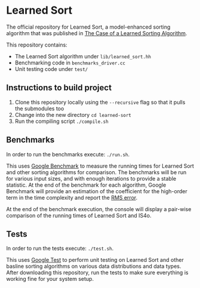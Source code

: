 # Learned Sort
The official repository for Learned Sort, a model-enhanced sorting algorithm that was published in [The Case of a Learned Sorting Algorithm](#TODO). 

This repository contains:
- The Learned Sort algorithm under `lib/learned_sort.hh`
- Benchmarking code in `benchmarks_driver.cc`
- Unit testing code under `test/`

## Instructions to build project

1. Clone this repository locally using the `--recursive` flag so that it pulls the submodules too
1. Change into the new directory `cd learned-sort`
1. Run the compiling script `./compile.sh`

## Benchmarks
In order to run the benchmarks execute: `./run.sh`. 

This uses [Google Benchmark](https://www.github.com/google/benchmark) to measure the running times for Learned Sort and other sorting algorithms for comparison.
The benchmarks will be run for various input sizes, and with enough iterations to provide a stable statistic. 
At the end of the benchmark for each algorithm, Google Benchmark will provide an estimation of the coefficient for the high-order term in the time complexity and report the [RMS error](https://en.wikipedia.org/wiki/Root-mean-square_deviation). 

At the end of the benchmark execution, the console will display a pair-wise comparison of the running times of Learned Sort and IS4o.

## Tests
In order to run the tests execute: `./test.sh`. 

This uses [Google Test](https://www.github.com/google/googletest) to perform unit testing on Learned Sort and other basline sorting algorithms on various data distributions and data types. 
After downloading this repository, run the tests to make sure everything is working fine for your system setup. 
